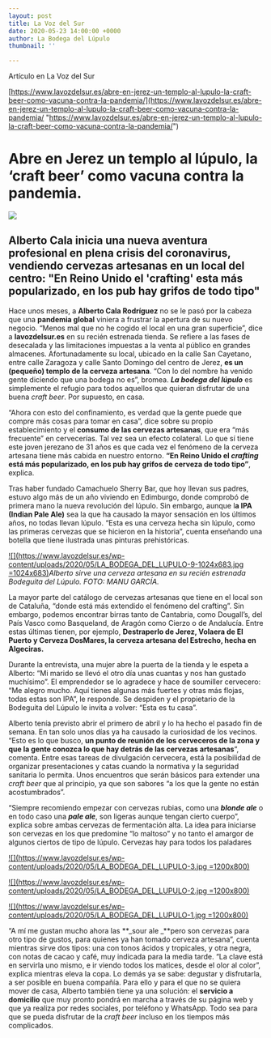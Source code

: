 ```yaml
---
layout: post
title: La Voz del Sur
date: 2020-05-23 14:00:00 +0000
author: La Bodega del Lúpulo
thumbnail: ''

---
```

Artículo en La Voz del Sur

[https://www.lavozdelsur.es/abre-en-jerez-un-templo-al-lupulo-la-craft-beer-como-vacuna-contra-la-pandemia/](https://www.lavozdelsur.es/abre-en-jerez-un-templo-al-lupulo-la-craft-beer-como-vacuna-contra-la-pandemia/ "https://www.lavozdelsur.es/abre-en-jerez-un-templo-al-lupulo-la-craft-beer-como-vacuna-contra-la-pandemia/")

# Abre en Jerez un templo al lúpulo, la ‘craft beer’ como vacuna contra la pandemia.

![](https://www.lavozdelsur.es/wp-content/uploads/2020/05/LA_BODEGA_DEL_LUPULO-10.jpg)

## Alberto Cala inicia una nueva aventura profesional en plena crisis del coronavirus, vendiendo cervezas artesanas en un local del centro: "En Reino Unido el 'crafting' esta más popularizado, en los pub hay grifos de todo tipo"

Hace unos meses, a **Alberto Cala Rodríguez** no se le pasó por la cabeza que una **pandemia global** viniera a frustrar la apertura de su nuevo negocio. “Menos mal que no he cogido el local en una gran superficie”, dice a **lavozdelsur.es** en su recién estrenada tienda. Se refiere a las fases de desecalada y las limitaciones impuestas a la venta al público en grandes almacenes. Afortunadamente su local, ubicado en la calle San Cayetano, entre calle Zaragoza y calle Santo Domingo del centro de Jerez, **es un (pequeño) templo de la cerveza artesana**. “Con lo del nombre ha venido gente diciendo que una bodega no es”, bromea. **_La bodega del lúpulo_** es simplemente el refugio para todos aquellos que quieran disfrutar de una buena _craft beer_. Por supuesto, en casa.

“Ahora con esto del confinamiento, es verdad que la gente puede que compre más cosas para tomar en casa”, dice sobre su propio establecimiento y el **consumo de las cervezas artesanas**, que era “más frecuente” en cervecerías. Tal vez sea un efecto colateral. Lo que sí tiene este joven jerezano de 31 años es que cada vez el fenómeno de la cerveza artesana tiene más cabida en nuestro entorno. **“En Reino Unido el _crafting_ está más popularizado, en los pub hay grifos de cerveza de todo tipo”**, explica.

Tras haber fundado Camachuelo Sherry Bar, que hoy llevan sus padres, estuvo algo más de un año viviendo en Edimburgo, donde comprobó de primera mano la nueva revolución del lúpulo. Sin embargo, aunque l**a IPA (Indian Pale Ale)** sea la que ha causado la mayor sensación en los últimos años, no todas llevan lúpulo. “Esta es una cerveza hecha sin lúpulo, como las primeras cervezas que se hicieron en la historia”, cuenta enseñando una botella que tiene ilustrada unas pinturas prehistóricas.

[![](https://www.lavozdelsur.es/wp-content/uploads/2020/05/LA_BODEGA_DEL_LUPULO-9-1024x683.jpg =1024x683)](https://www.lavozdelsur.es/wp-content/uploads/2020/05/LA_BODEGA_DEL_LUPULO-9.jpg)_Alberto sirve una cerveza artesana en su recién estrenada Bodeguita del Lúpulo. FOTO: MANU GARCÍA._

La mayor parte del catálogo de cervezas artesanas que tiene en el local son de Cataluña, “donde está más extendido el fenómeno del crafting”. Sin embargo, podemos encontrar birras tanto de Cantabria, como Dougall’s, del País Vasco como Basqueland, de Aragón como Cierzo o de Andalucía. Entre estas últimas tienen, por ejemplo, **Destraperlo de Jerez, Volaera de El Puerto y Cerveza DosMares, la cerveza artesana del Estrecho, hecha en Algeciras.**

Durante la entrevista, una mujer abre la puerta de la tienda y le espeta a Alberto: “Mi marido se llevó el otro día unas cuantas y nos han gustado muchísimo”. El emprendedor se lo agradece y hace de soumiller cervecero: “Me alegro mucho. Aquí tienes algunas más fuertes y otras más flojas, todas estas son IPA”, le responde. Se despiden y el propietario de la Bodeguita del Lúpulo le invita a volver: “Esta es tu casa”.

Alberto tenía previsto abrir el primero de abril y lo ha hecho el pasado fin de semana. En tan solo unos días ya ha causado la curiosidad de los vecinos. “Esto es lo que busco, **un punto de reunión de los cerveceros de la zona y que la gente conozca lo que hay detrás de las cervezas artesanas**“, comenta. Entre esas tareas de divulgación cervecera, está la posibilidad de organizar presentaciones y catas cuando la normativa y la seguridad sanitaria lo permita. Unos encuentros que serán básicos para extender una _craft beer_ que al principio, ya que son sabores “a los que la gente no están acostumbrados”.

“Siempre recomiendo empezar con cervezas rubias, como una **_blonde ale_** o en todo caso una **_pale ale_**, son ligeras aunque tengan cierto cuerpo”, explica sobre ambas cervezas de fermentación alta. La idea para iniciarse son cervezas en los que predomine “lo maltoso” y no tanto el amargor de algunos ciertos de tipo de lúpulo. Cervezas hay para todos los paladares

[![](https://www.lavozdelsur.es/wp-content/uploads/2020/05/LA_BODEGA_DEL_LUPULO-3.jpg =1200x800)](https://www.lavozdelsur.es/wp-content/uploads/2020/05/LA_BODEGA_DEL_LUPULO-3.jpg)

[![](https://www.lavozdelsur.es/wp-content/uploads/2020/05/LA_BODEGA_DEL_LUPULO-2.jpg =1200x800)](https://www.lavozdelsur.es/wp-content/uploads/2020/05/LA_BODEGA_DEL_LUPULO-2.jpg)

[![](https://www.lavozdelsur.es/wp-content/uploads/2020/05/LA_BODEGA_DEL_LUPULO-1.jpg =1200x800)](https://www.lavozdelsur.es/wp-content/uploads/2020/05/LA_BODEGA_DEL_LUPULO-1.jpg)

“A mí me gustan mucho ahora las **_sour ale _**pero son cervezas para otro tipo de gustos, para quienes ya han tomado cerveza artesana”, cuenta mientras sirve dos tipos: una con tonos ácidos y tropicales, y otra negra, con notas de cacao y café, muy indicada para la media tarde. “La clave está en servirla uno mismo, e ir viendo todos los matices, desde el olor al color”, explica mientras eleva la copa. Lo demás ya se sabe: degustar y disfrutarla, a ser posible en buena compañía. Para ello y para el que no se quiera mover de casa, Alberto también tiene ya una solución: el **servicio a domicilio** que muy pronto pondrá en marcha a través de su página web y que ya realiza por redes sociales, por teléfono y WhatsApp. Todo sea para que se pueda disfrutar de la _craft beer_ incluso en los tiempos más complicados.